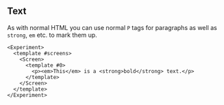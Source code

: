 ## Text
As with normal HTML you can use normal `P` tags for paragraphs as well as `strong`, `em` etc. to mark them up.

```vue
<Experiment>
  <template #screens>
    <Screen>
      <template #0>
        <p><em>This</em> is a <strong>bold</strong> text.</p>
      </template>
    </Screen>
  </template>
</Experiment>
```
